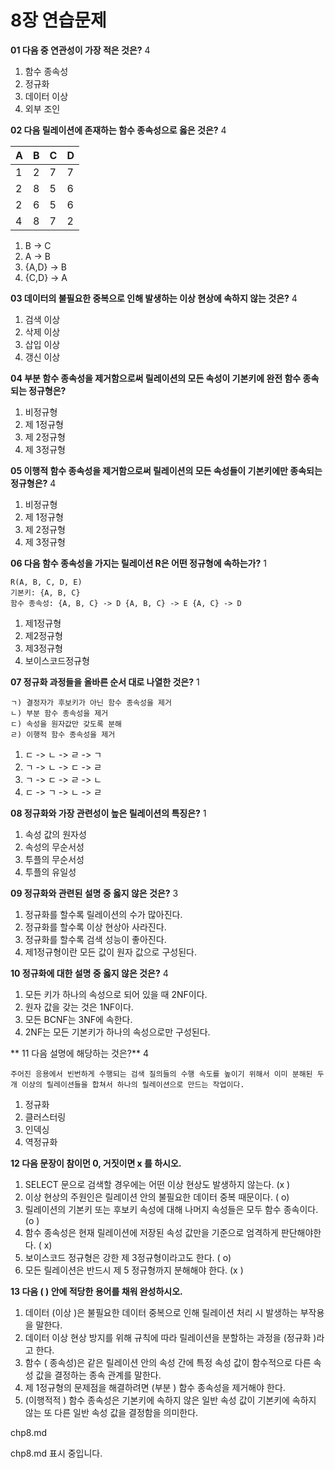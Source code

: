 
# 8장 연습문제

**01 다음 중 연관성이 가장 적은 것은?** 4

1. 함수 종속성
2. 정규화
3. 데이터 이상
4. 외부 조인

**02 다음 릴레이션에 존재하는 함수 종속성으로 옳은 것은?** 4

| A | B | C | D |
|---|---|---|---|
| 1 | 2 | 7 | 7 |
| 2 | 8 | 5 | 6 |
| 2 | 6 | 5 | 6 |
| 4 | 8 | 7 | 2 |

1. B -> C
2. A -> B
3. {A,D} -> B
4. {C,D} -> A

**03 데이터의 불필요한 중복으로 인해 발생하는 이상 현상에 속하지 않는 것은?** 4

1. 검색 이상
2. 삭제 이상
3. 삽입 이상
4. 갱신 이상

**04 부분 함수 종속성을 제거함으로써 릴레이션의 모든 속성이 기본키에 완전 함수 종속되는 정규형은?**

1. 비정규형
2. 제 1정규형
3. 제 2정규형
4. 제 3정규형

**05 이행적 함수 종속성을 제거함으로써 릴레이션의 모든 속성들이 기본키에만 종속되는 정규형은?** 4
1. 비정규형
2. 제 1정규형
3. 제 2정규형
4. 제 3정규형

**06 다음 함수 종속성을 가지는 릴레이션 R은 어떤 정규형에 속하는가?** 1

```
R(A, B, C, D, E)
기본키: {A, B, C}
함수 종속성: {A, B, C} -> D {A, B, C} -> E {A, C} -> D
```

1. 제1정규형
2. 제2정규형
3. 제3정규형
4. 보이스코드정규형

**07 정규화 과정들을 올바른 순서 대로 나열한 것은?** 1

```
ㄱ) 결정자가 후보키가 아닌 함수 종속성을 제거
ㄴ) 부분 함수 종속성을 제거
ㄷ) 속성을 원자값만 갖도록 분해
ㄹ) 이행적 함수 종속성을 제거
```

1. ㄷ -> ㄴ -> ㄹ -> ㄱ
2. ㄱ -> ㄴ -> ㄷ -> ㄹ
3. ㄱ -> ㄷ -> ㄹ -> ㄴ
4. ㄷ -> ㄱ -> ㄴ -> ㄹ

**08 정규화와 가장 관련성이 높은 릴레이션의 특징은?** 1

1. 속성 값의 원자성
2. 속성의 무순서성
3. 투플의 무순서성
4. 투플의 유일성

**09 정규화와 관련된 설명 중 옳지 않은 것은?** 3

1. 정규화를 할수록 릴레이션의 수가 많아진다.
2. 정규화를 할수록 이상 현상아 사라진다.
3. 정규화를 할수록 검색 성능이 좋아진다.
4. 제1정규형이란 모든 값이 원자 값으로 구성된다.

**10 정규화에 대한 설명 중 옳지 않은 것은?** 4

1. 모든 키가 하나의 속성으로 되어 있을 때 2NF이다.
2. 원자 값을 갖는 것은 1NF이다.
3. 모든 BCNF는 3NF에 속한다.
4. 2NF는 모든 기본키가 하나의 속성으로만 구성된다.

** 11 다음 설명에 해당하는 것은?** 4

```
주어진 응용에서 빈번하게 수행되는 검색 질의들의 수행 속도를 높이기 위해서 이미 분해된 두 개 이상의 릴레이션들을 합쳐서 하나의 릴레이션으로 만드는 작업이다.
```

1. 정규화
2. 클러스터링
3. 인덱싱
4. 역정규화

**12 다음 문장이 참이먼 0, 거짓이면 x 를 하시오.**

1. SELECT 문으로 검색할 경우에는 어떤 이상 현상도 발생하지 않는다. (x )
2. 이상 현상의 주원인은 릴레이션 안의 불필요한 데이터 중복 때문이다. ( o)
3. 릴레이션의 기본키 또는 후보키 속성에 대해 나머지 속성들은 모두 함수 종속이다. (o )
4. 함수 종속성은 현재 릴레이션에 저장된 속성 값만을 기준으로 엄격하게 판단해야한다. ( x)
5. 보이스코드 정규형은 강한 제 3정규형이라고도 한다. ( o)
6. 모든 릴레이션은 반드시 제 5 정규형까지 분해해야 한다. (x )

**13 다음 ( ) 안에 적당한 용어를 채워 완성하시오.**

1. 데이터 (이상 )은 불필요한 데이터 중복으로 인해 릴레이션 처리 시 발생하는 부작용을 말한다.
2. 데이터 이상 현상 방지를 위해 규칙에 따라 릴레이션을 분할하는 과정을 (정규화 )라고 한다.
3. 함수 ( 종속성)은 같은 릴레이션 안의 속성 간에 특정 속성 값이 함수적으로 다른 속성 값을 결정하는 종속 관계를 말한다.
4. 제 1정규형의 문제점을 해결하려면 (부분 ) 함수 종속성을 제거해야 한다.
5. (이행적적 ) 함수 종속성은 기본키에 속하지 않은 일반 속성 값이 기본키에 속하지 않는 또 다른 일반 속성 값을 결정함을 의미한다.






chp8.md

chp8.md 표시 중입니다.
